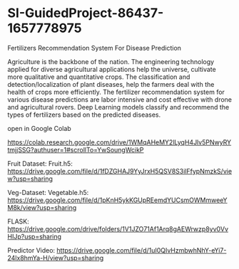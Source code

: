 # SI-GuidedProject-86437-1657778975
Fertilizers Recommendation System For Disease Prediction

Agriculture is the backbone of the nation. 
The engineering technology applied for diverse agricultural applications help the universe, cultivate more qualitative and quantitative crops.
The classification and detection/localization of plant diseases, help the farmers deal with the health of crops more efficiently. 
The fertilizer recommendation system for various disease predictions are labor intensive and cost effective with drone and agricultural rovers.
Deep Learning models classify and recommend the types of fertilizers based on the predicted diseases.

open in Google Colab

https://colab.research.google.com/drive/1WMqAHeMY2lLyqH4Jlv5PNwyRYtmjjSSG?authuser=1#scrollTo=YwSoungWcikP

Fruit Dataset:
Fruit.h5:
https://drive.google.com/file/d/1fDZGHAJ9YyJrxH5QSV8S3ilFfypNmzkS/view?usp=sharing

Veg-Dataset:
Vegetable.h5:
https://drive.google.com/file/d/1pKnH5ykKGUpREemdYUCsmOWMmweeYM8k/view?usp=sharing

FLASK:
https://drive.google.com/drive/folders/1V1JZO71Af1Arq8gAEWrwzp8yv0VvHIJp?usp=sharing

Predictor Video:
https://drive.google.com/file/d/1uI0QIvHzmbwhNhY-eYi7-24lx8hmYa-H/view?usp=sharing
